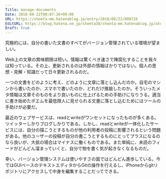 ```yaml
---
Title: manage-documents
Date: 2018-08-22T00:07:26+09:00
URL: https://sheeta-mm.hatenablog.jp/entry/2018/08/22/000726
EditURL: https://blog.hatena.ne.jp/sheeta38/sheeta-mm.hatenablog.jp/atom/entry/10257846132613251637
Draft: true
---
```


 究極的には、自分の書いた文書のすべてがバージョン管理されている環境が望ましい。
 
 Web上の文章の賞味期限は短い。情報は驚くべき速さで陳腐化することを我々は知っている。その上、更新されるのは外部の情報ばかりではない。個人の思想・見解・知識だって日々更新されるのだ。

 一つの文書をどのように考え、どのように文章に落とし込んだのか。自宅のマシンから書いたのか、スマホで書いたのか、どれだけ推敲したのか。そういったメタ情報は文章そのものをより良いものに仕上げるための手助けになりうる。適当に書き始めたポエムを最低限人に見せられる文書に落とし込むためにはツールの手助けが必要だ。

最近のウェブサービスは、readとwriteがワンセットになったものが多くある。ツイッターしかりブログしかりである。しかし、readとwriteが一体化したサービスには、自分の描こうとするものが他の利用者の投稿に影響されるという問題がある。他のユーザーの投稿が自分の書こうとするものにとってプラスになるのなら良いが、大抵の場合はマイナスに働くものである。また単純に、未読のフィードがどんどん溜まっていくと、自分で物を書く気が起きなくなるものだ。

幸い、バージョン管理システムは使いやすさの面ではどんどん進歩している。今ではGUIベースのテキストエディタからGitの操作を行えるし、iPhoneからgitリポジトリにアクセスして中身を編集することだってできる。